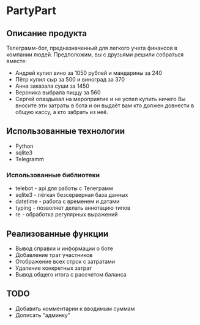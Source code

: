 # PartyPart

## Описание продукта
Телеграмм-бот, предназначенный для легкого учета финансов в компании людей.
Предположим, вы с друзьями решили собраться вместе:
* Андрей купил вино за 1050 рублей и мандарины за 240
* Пётр купил сыр за 500 и виноград за 370
* Анна заказала суши за 1450
* Вероника выбрала пиццу за 560
* Сергей опаздывал на мероприятие и не успел купить ничего
Вы вносите эти затраты в бота и он выдаёт вам кто должен довнести в общую кассу, а кто забрать из неё.

## Использованные технологии
* Python
* sqlite3
* Telegramm

### Использованные библиотеки
* telebot - api для работы с Телеграмм
* sqlite3 - лёгкая безсерверная база данных
* datetime - работа с временем и датами
* typing - позволяет делать аннотацию типов
* re - обработка регулярных выражений

## Реализованные функции
* Вывод справки и информации о боте
* Добавление трат участников
* Отображение всех строк с затратами
* Удаление конкретных затрат
* Вывод общего итога с рассчетом баланса

## TODO
* Добавить комментарии к вводимым суммам
* Дописать "админку"
